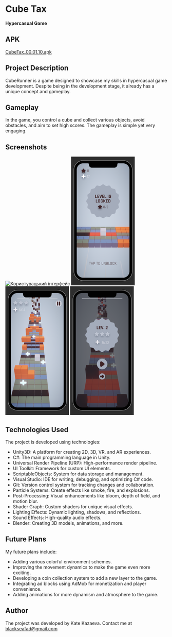 # Cube Tax
**Hypercasual Game**

## APK
[CubeTax_00.01.10.apk](https://github.com/KateAlt/PresentationResources/blob/main/APK/CubeRunner_01.00.50)

## Project Description
CubeRunner is a game designed to showcase my skills in hypercasual game development. Despite being in the development stage, it already has a unique concept and gameplay.

## Gameplay
In the game, you control a cube and collect various objects, avoid obstacles, and aim to set high scores. The gameplay is simple yet very engaging.

## Screenshots


![Користувацький інтерфейс](https://github.com/KateAlt/PresentationResources/blob/main/Image/2024-07-01.gif?raw=true)
![Користувацький інтерфейс](https://github.com/KateAlt/PresentationResources/blob/main/Image/image%202.png?raw=true)
![Геймплей](https://github.com/KateAlt/PresentationResources/blob/main/Image/image%203.png?raw=true)
![Користувацький інтерфейс](https://github.com/KateAlt/PresentationResources/blob/main/Image/image%204.png?raw=true)

## Technologies Used
The project is developed using technologies:

- Unity3D: A platform for creating 2D, 3D, VR, and AR experiences.
- C#: The main programming language in Unity.
- Universal Render Pipeline (URP): High-performance render pipeline.
- UI Toolkit: Framework for custom UI elements.
- ScriptableObjects: System for data storage and management.
- Visual Studio: IDE for writing, debugging, and optimizing C# code.
- Git: Version control system for tracking changes and collaboration.
- Particle Systems: Create effects like smoke, fire, and explosions.
- Post-Processing: Visual enhancements like bloom, depth of field, and motion blur.
- Shader Graph: Custom shaders for unique visual effects.
- Lighting Effects: Dynamic lighting, shadows, and reflections.
- Sound Effects: High-quality audio effects.
- Blender: Creating 3D models, animations, and more.

## Future Plans
My future plans include:
- Adding various colorful environment schemes.
- Improving the movement dynamics to make the game even more exciting.
- Developing a coin collection system to add a new layer to the game.
- Integrating ad blocks using AdMob for monetization and player convenience.
- Adding animations for more dynamism and atmosphere to the game.


## Author
The project was developed by Kate Kazaeva.
Contact me at blackseafad@gmail.com

